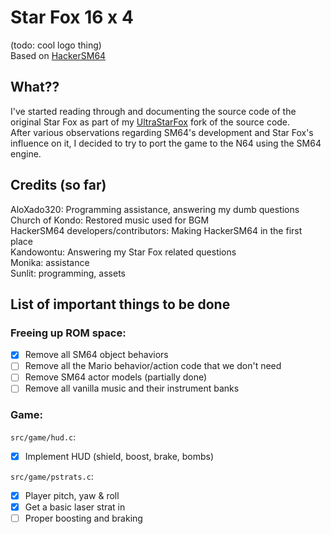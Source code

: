 # Star Fox 16 x 4
(todo: cool logo thing)  
Based on [HackerSM64](https://github.com/HackerN64/HackerSM64)

## What??
I've started reading through and documenting the source code of the original Star Fox as part of my [UltraStarFox](https://github.com/Sunlitspace542/ultrastarfox) fork of the source code.  
After various observations regarding SM64's development and Star Fox's influence on it, I decided to try to port the game to the N64 using the SM64 engine.  

## Credits (so far)
AloXado320: Programming assistance, answering my dumb questions  
Church of Kondo: Restored music used for BGM  
HackerSM64 developers/contributors: Making HackerSM64 in the first place  
Kandowontu: Answering my Star Fox related questions  
Monika: assistance  
Sunlit: programming, assets  

## List of important things to be done

### Freeing up ROM space:
- [X] Remove all SM64 object behaviors
- [ ] Remove all the Mario behavior/action code that we don't need 
- [ ] Remove SM64 actor models (partially done)
- [ ] Remove all vanilla music and their instrument banks

### Game:
``src/game/hud.c``:  

- [X] Implement HUD (shield, boost, brake, bombs)  

``src/game/pstrats.c``:  

- [x] Player pitch, yaw & roll
- [X] Get a basic laser strat in
- [ ] Proper boosting and braking